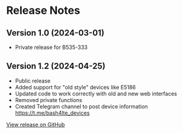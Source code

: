# Release Notes

## Version 1.0 (2024-03-01)

- Private release for B535-333

## Version 1.2 (2024-04-25)

- Public release
- Added support for "old style" devices like E5186
- Updated code to work correctly with old and new web interfaces
- Removed private functions
- Created Telegram channel to post device information https://t.me/bash4lte_devices

[View release on GitHub](https://github.com/mrg00l/Bash-toolbox-for-Huawei-LTE-API/releases/tag/v1.2)


